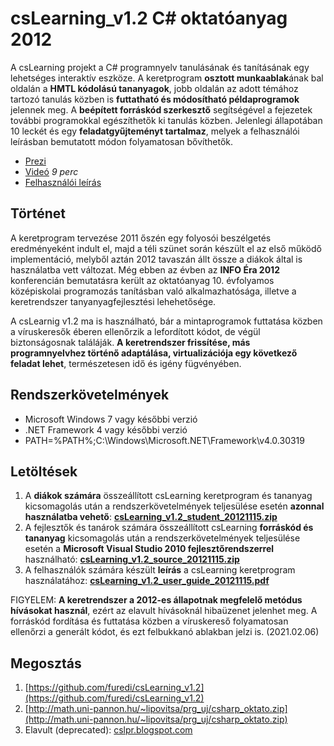 # csLearning_v1.2 C# oktatóanyag 2012
A csLearning projekt a C# programnyelv tanulásának és tanításának egy lehetséges interaktív eszköze. A keretprogram **osztott munkaablak**ának bal oldalán a **HMTL kódolású tananyagok**, jobb oldalán az adott témához tartozó tanulás közben is **futtatható és módosítható példaprogramok** jelennek meg. A **beépített forráskód szerkesztő** segítségével a fejezetek további programokkal egészíthetők ki tanulás közben. Jelenlegi állapotában 10 leckét és egy **feladatgyűjteményt tartalmaz**, melyek a felhasználói leírásban bemutatott módon folyamatosan bővíthetők.
* [Prezi](https://prezi.com/uuwkkzuyxepz/cslearning-cs-oktatoanyag/?present=1)
* [Videó](https://youtu.be/TvI2LmtG88c) _9 perc_
* [Felhasználói leírás](https://github.com/furedi/csLearning_v1.2/blob/master/csLearning_v1.2_user_guide_20121115.pdf)

## Történet
A keretprogram tervezése 2011 őszén egy folyosói beszélgetés eredményeként indult el, majd a téli szünet során készült el az első működő implementáció, melyből aztán 2012 tavaszán állt össze a diákok által is használatba vett változat. Még ebben az évben az **INFO Éra 2012** konferencián bemutatásra került az oktatóanyag 10. évfolyamos középiskolai programozás tanításban való alkalmazhatósága, illetve a keretrendszer tanyanyagfejlesztési lehehetősége. 

A csLearnig v1.2 ma is használható, bár a mintaprogramok futtatása közben a víruskeresők éberen ellenőrzik a lefordított kódot, de végül biztonságosnak találáják. **A keretrendszer frissítése, más programnyelvhez történő adaptálása, virtualizációja egy következő feladat lehet**, természetesen idő és igény fügvényében.

## Rendszerkövetelmények
* Microsoft Windows 7 vagy későbbi verzió
* .NET Framework 4 vagy későbbi verzió
* PATH=%PATH%;C:\Windows\Microsoft.NET\Framework\v4.0.30319

## Letöltések
1. A **diákok számára** összeállított csLearning keretprogram és tananyag kicsomagolás után a rendszerkövetelmények teljesülése esetén **azonnal használatba vehető**: **[csLearning_v1.2_student_20121115.zip](https://github.com/furedi/csLearning_v1.2/blob/master/csLearning_v1.2_student_20121115.zip)**
1. A fejlesztők és tanárok számára összeállított csLearning **forráskód és tananyag** kicsomagolás után a rendszerkövetelmények teljesülése esetén a **Microsoft Visual Studio 2010 fejlesztőrendszerrel** használható: **[csLearning_v1.2_source_20121115.zip](https://github.com/furedi/csLearning_v1.2/blob/master/csLearning_v1.2_source_20121115.zip)**
1. A felhasználók számára készült **leírás** a csLearning keretprogram használatához: **[csLearning_v1.2_user_guide_20121115.pdf](https://github.com/furedi/csLearning_v1.2/blob/master/csLearning_v1.2_user_guide_20121115.pdf)**

FIGYELEM: **A keretrendszer a 2012-es állapotnak megfelelő metódus hívásokat használ**, ezért az elavult hívásoknál hibaüzenet jelenhet meg. A forráskód fordítása és futtatása közben a víruskereső folyamatosan ellenőrzi a generált kódot, és ezt felbukkanó ablakban jelzi is. (2021.02.06)

## Megosztás
1. [https://github.com/furedi/csLearning_v1.2](https://github.com/furedi/csLearning_v1.2)
1. [http://math.uni-pannon.hu/~lipovitsa/prg_uj/csharp_oktato.zip](http://math.uni-pannon.hu/~lipovitsa/prg_uj/csharp_oktato.zip)
1. Elavult (deprecated): [cslpr.blogspot.com](http://cslpr.blogspot.com/)

